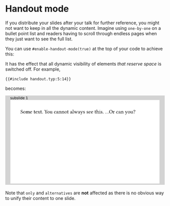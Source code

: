 # Handout mode
If you distribute your slides after your talk for further reference, you might
not want to keep in all the dynamic content.
Imagine using `one-by-one` on a bullet point list and readers having to scroll
through endless pages when they just want to see the full list.

You can use `#enable-handout-mode(true)` at the top of your code to achieve this:

It has the effect that all dynamic visibility of elements _that reserve space_
is switched off.
For example,
```typ
{{#include handout.typ:5:14}}
```
becomes:

![handout](handout.png)

Note that `only` and `alternatives` are **not** affected as there is no obvious
way to unify their content to one slide.
